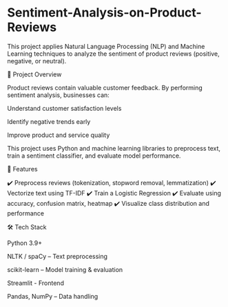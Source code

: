 # Sentiment-Analysis-on-Product-Reviews
This project applies Natural Language Processing (NLP) and Machine Learning techniques to analyze the sentiment of product reviews (positive, negative, or neutral).

📌 Project Overview

Product reviews contain valuable customer feedback. By performing sentiment analysis, businesses can:

Understand customer satisfaction levels

Identify negative trends early

Improve product and service quality

This project uses Python and machine learning libraries to preprocess text, train a sentiment classifier, and evaluate model performance.

🚀 Features

✔️ Preprocess reviews (tokenization, stopword removal, lemmatization)
✔️ Vectorize text using TF-IDF
✔️ Train a Logistic Regression
✔️ Evaluate using accuracy, confusion matrix, heatmap
✔️ Visualize class distribution and performance

🛠️ Tech Stack

Python 3.9+

NLTK / spaCy – Text preprocessing

scikit-learn – Model training & evaluation

Streamlit - Frontend

Pandas, NumPy – Data handling

